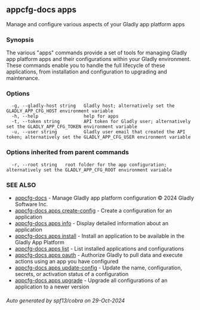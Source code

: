 ## appcfg-docs apps

Manage and configure various aspects of your Gladly app platform apps

### Synopsis


The various "apps" commands provide a set of tools for managing Gladly app platform apps and their
configurations within your Gladly environment. These commands enable you to handle the full
lifecycle of these applications, from installation and configuration to upgrading and maintenance.


### Options

```
  -g, --gladly-host string   Gladly host; alternatively set the GLADLY_APP_CFG_HOST environment variable
  -h, --help                 help for apps
  -t, --token string         API token for Gladly user; alternatively set the GLADLY_APP_CFG_TOKEN environment variable
  -u, --user string          Gladly user email that created the API token; alternatively set the GLADLY_APP_CFG_USER environment variable
```

### Options inherited from parent commands

```
  -r, --root string   root folder for the app configuration; alternatively set the GLADLY_APP_CFG_ROOT environment variable
```

### SEE ALSO

* [appcfg-docs](appcfg-docs.md)	 - Manage Gladly app platform configuration © 2024 Gladly Software Inc.
* [appcfg-docs apps create-config](appcfg-docs_apps_create-config.md)	 - Create a configuration for an application
* [appcfg-docs apps info](appcfg-docs_apps_info.md)	 - Display detailed information about an application
* [appcfg-docs apps install](appcfg-docs_apps_install.md)	 - Install an application to be available in the Gladly App Platform
* [appcfg-docs apps list](appcfg-docs_apps_list.md)	 - List installed applications and configurations
* [appcfg-docs apps oauth](appcfg-docs_apps_oauth.md)	 - Authorize Gladly to pull data and execute actions using an app you have configured
* [appcfg-docs apps update-config](appcfg-docs_apps_update-config.md)	 - Update the name, configuration, secrets, or activation status of a configuration
* [appcfg-docs apps upgrade](appcfg-docs_apps_upgrade.md)	 - Upgrade all configurations of an application to a newer version

###### Auto generated by spf13/cobra on 29-Oct-2024
